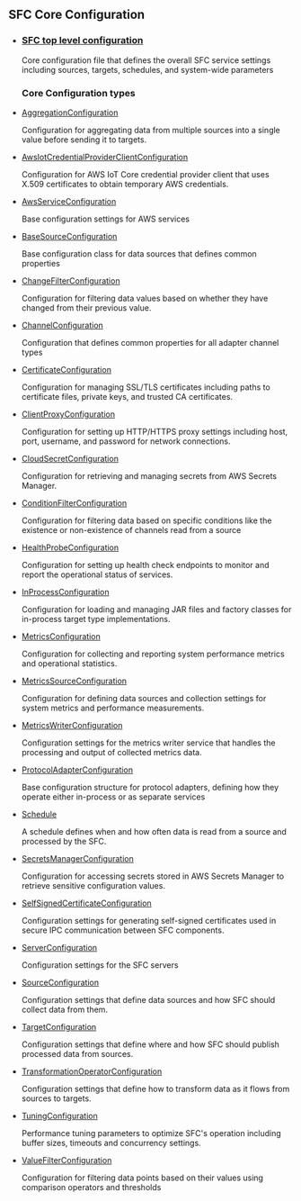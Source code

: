 ## SFC Core Configuration



  - ### **[SFC top level configuration](sfc-configuration.md)**

    Core configuration file that defines the overall SFC service settings including sources, targets, schedules, and system-wide parameters

    

    ### Core Configuration types

  - [AggregationConfiguration](./aggregation-configuration.md)

    Configuration for aggregating data from multiple sources into a single value before sending it to targets.

    

  - [AwsIotCredentialProviderClientConfiguration](./aws-iot-credential-provider-configuration.md)

    Configuration for AWS IoT Core credential provider client that uses X.509 certificates to obtain temporary AWS credentials.

  - [AwsServiceConfiguration](./aws-service-configuration.md)
 
     Base configuration settings for AWS services

  - [BaseSourceConfiguration](./base-source-configuration.md)

    Base configuration class for data sources that defines common properties

  - [ChangeFilterConfiguration](./change-filter-configuration.md)

    Configuration for filtering data values based on whether they have changed from their previous value.

  - [ChannelConfiguration](./channel-configuration.md)

    Configuration that defines common properties for all adapter channel types 

  - [CertificateConfiguration](./certificate-configuration.md)

    Configuration for managing SSL/TLS certificates including paths to certificate files, private keys, and trusted CA certificates.

  - [ClientProxyConfiguration](./client-proxy-configuration.md)

    Configuration for setting up HTTP/HTTPS proxy settings including host, port, username, and password for network connections.

  - [CloudSecretConfiguration](./cloud-secret-configuration.md)

    Configuration for retrieving and managing secrets from AWS Secrets Manager.

  - [ConditionFilterConfiguration](./condition-filter-configuration.md)

    Configuration for filtering data based on specific conditions like the existence or non-existence of channels read from a source

  - [HealthProbeConfiguration](./health-probe-configuration.md)

    Configuration for setting up health check endpoints to monitor and report the operational status of services.

  - [InProcessConfiguration](./in-process-configuration.md)

    Configuration for loading and managing JAR files and factory classes for in-process target type implementations.

  - [MetricsConfiguration](./metrics-configuration.md)

    Configuration for collecting and reporting system performance metrics and operational statistics.

  - [MetricsSourceConfiguration](./metrics-source-configuration.md)

    Configuration for defining data sources and collection settings for system metrics and performance measurements.

  - [MetricsWriterConfiguration](./metrics-writer-configuration.md)

    Configuration settings for the metrics writer service that handles the processing and output of collected metrics data.

  - [ProtocolAdapterConfiguration](./protocol-adapter-configuration.md)

    Base configuration structure for protocol adapters, defining how they operate either in-process or as separate services

  - [Schedule](./schedule-configuration.md)

    A schedule defines when and how often data is read from a source and processed by the SFC.

  - [SecretsManagerConfiguration](secrets-manager-configuration.md)

    Configuration for accessing secrets stored in AWS Secrets Manager to retrieve sensitive configuration values.

  - [SelfSignedCertificateConfiguration](./self-signed-certificate-configuration.md)

    Configuration settings for generating self-signed certificates used in secure IPC communication between SFC components.

  - [ServerConfiguration](server-configuration.md)

    Configuration settings for the SFC servers

  - [SourceConfiguration](source-configuration.md)

    Configuration settings that define data sources and how SFC should collect data from them.

  - [TargetConfiguration](target-configuration.md)

    Configuration settings that define where and how SFC should publish processed data from sources.

  - [TransformationOperatorConfiguration](transformation-operator-configuration.md)

    Configuration settings that define how to transform data as it flows from sources to targets.

  - [TuningConfiguration](tuning-configuration.md)

    Performance tuning parameters to optimize SFC's operation including buffer sizes, timeouts and concurrency settings.

  - [ValueFilterConfiguration](value-filter-configuration.md)

    Configuration for filtering data points based on their values using comparison operators and thresholds